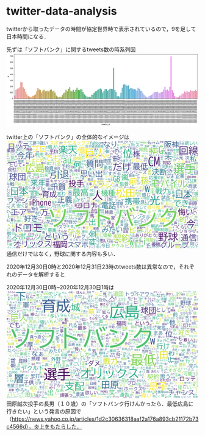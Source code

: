 # twitter-data-analysis
twitterから取ったデータの時間が協定世界時で表示されているので，9を足して日本時間になる．

先ずは「ソフトバンク」に関するtweets数の時系列図
![image](https://github.com/zhihangxin/data-analysis/blob/main/img/%E3%82%BD%E3%83%95%E3%83%88%E3%83%90%E3%83%B3%E3%82%AF.png)

twitter上の「ソフトバンク」の全体的なイメージは
![image](https://github.com/zhihangxin/data-analysis/blob/main/img/%E3%82%BD%E3%83%95%E3%83%88%E3%83%90%E3%83%B3%E3%82%AF%E3%83%AF%E3%83%BC%E3%83%89%E3%82%AF%E3%83%A9%E3%82%A6%E3%83%89.png)
通信だけではなく，野球に関する内容も多い．

2020年12月30日0時と2020年12月31日23時のtweets数は異常なので，それぞれのデータを解析すると

2020年12月30日0時~2020年12月30日1時は
![image](https://github.com/zhihangxin/data-analysis/blob/main/img/%E3%82%BD%E3%83%95%E3%83%88%E3%83%90%E3%83%B3%E3%82%AF12%E6%9C%8830%E6%97%A5%EF%BC%90%E6%99%82.png)
田原誠次投手の長男（１０歳）の「ソフトバンク行けんかったら、最低広島に行きたい」という発言の原因で（https://news.yahoo.co.jp/articles/1d2c30636318aaf2a176a893cb21172b73c4566d），炎上をもたらした．
